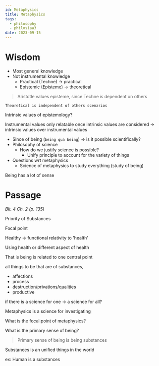 ```yaml
---
id: Metaphysics
title: Metaphysics
tags:
  - philosophy
  - philos1aa3
date: 2023-09-15
---
```


# Wisdom

- Most general knowledge
- Not instrumental knowledge
  - Practical (Techne) -> practical
  - Epistemic (Episteme) -> theoretical

> Aristotle values episteme, since Techne is dependent on others

    Theoretical is independent of others scenarios

Intrinsic values of epistemology?

Instrumental values only relatable once intrinsic values are considered
-> intrinsic values over instrumental values

- Since of being (`being qua being`) => is it possible scientifically?
- Philosophy of science
  - How do we justify science is possible?
    - Unify principle to account for the variety of things
- Questions wrt metaphysics
  - Science of metaphysics to study everything (study of being)

Being has a lot of sense

# Passage

_Bk. 4 Ch. 2 (p. 135)_

Priority of Substances

Focal point

Healthy -> functional relativity to 'health'

Using health or different aspect of health

That is being is related to one central point

all things to be that are of substances,

- affections
- process
- destruction/privations/qualities
- productive

if there is a science for one -> a science for all?

Metaphysics is a science for investigating

What is the focal point of metaphysics?

What is the primary sense of being?

> Primary sense of being is being substances

Substances is an unified things in the world

ex: Human is a substances
